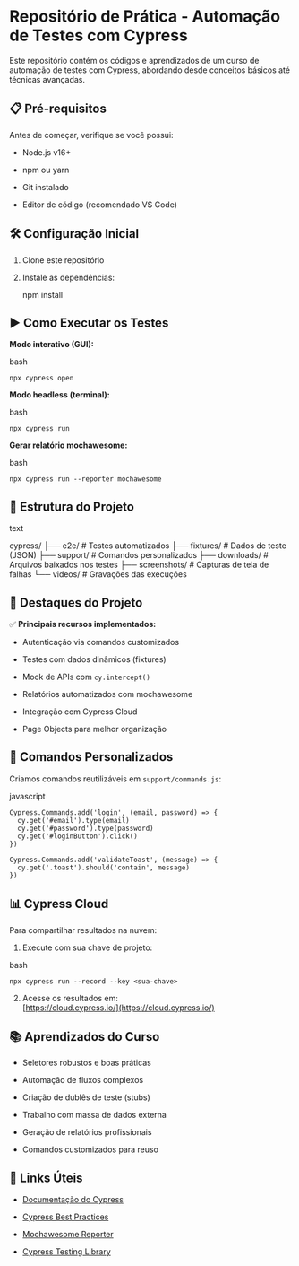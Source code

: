 # Repositório de Prática - Automação de Testes com Cypress

Este repositório contém os códigos e aprendizados de um curso de automação de testes com Cypress, abordando desde conceitos básicos até técnicas avançadas.

## 📋 Pré-requisitos

Antes de começar, verifique se você possui:

-   Node.js v16+
    
-   npm ou yarn
    
-   Git instalado
    
-   Editor de código (recomendado VS Code)
    

## 🛠️ Configuração Inicial

1.  Clone este repositório

2.  Instale as dependências:
 
	npm install

## ▶️ Como Executar os Testes

**Modo interativo (GUI):**

bash

    npx cypress open

**Modo headless (terminal):**

bash

    npx cypress run

**Gerar relatório mochawesome:**

bash

    npx cypress run --reporter mochawesome

## 📂 Estrutura do Projeto

text

cypress/
├── e2e/            # Testes automatizados
├── fixtures/       # Dados de teste (JSON)
├── support/        # Comandos personalizados
├── downloads/      # Arquivos baixados nos testes
├── screenshots/    # Capturas de tela de falhas
└── videos/         # Gravações das execuções

## 🌟 Destaques do Projeto

✅ **Principais recursos implementados:**

-   Autenticação via comandos customizados
    
-   Testes com dados dinâmicos (fixtures)
    
-   Mock de APIs com `cy.intercept()`
    
-   Relatórios automatizados com mochawesome
    
-   Integração com Cypress Cloud
    
-   Page Objects para melhor organização
    

## 🔧 Comandos Personalizados

Criamos comandos reutilizáveis em `support/commands.js`:

javascript

    Cypress.Commands.add('login', (email, password) => {
      cy.get('#email').type(email)
      cy.get('#password').type(password)
      cy.get('#loginButton').click()
    })
    
    Cypress.Commands.add('validateToast', (message) => {
      cy.get('.toast').should('contain', message)
    })

## 📊 Cypress Cloud

Para compartilhar resultados na nuvem:

1.  Execute com sua chave de projeto:
    

bash

    npx cypress run --record --key <sua-chave>

2.  Acesse os resultados em:  
    [https://cloud.cypress.io/](https://cloud.cypress.io/)
    

## 📚 Aprendizados do Curso

-   Seletores robustos e boas práticas
    
-   Automação de fluxos complexos
    
-   Criação de dublês de teste (stubs)
    
-   Trabalho com massa de dados externa
    
-   Geração de relatórios profissionais
    
-   Comandos customizados para reuso
    

## 🔗 Links Úteis

-   [Documentação do Cypress](https://docs.cypress.io)
    
-   [Cypress Best Practices](https://docs.cypress.io/guides/references/best-practices)
    
-   [Mochawesome Reporter](https://github.com/adamgruber/mochawesome)
    
-   [Cypress Testing Library](https://testing-library.com/docs/cypress-testing-library/intro)
